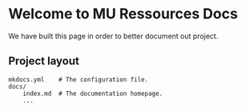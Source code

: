 # Welcome to MU Ressources Docs

We have built this page in order to better document out project.

## Project layout

    mkdocs.yml    # The configuration file.
    docs/
        index.md  # The documentation homepage.
        ...
